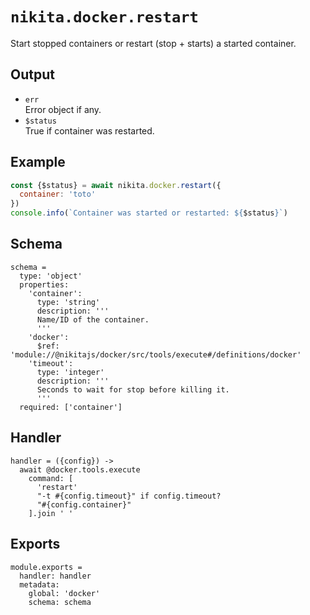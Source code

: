 
# `nikita.docker.restart`

Start stopped containers or restart (stop + starts) a started container.

## Output

* `err`   
  Error object if any.   
* `$status`   
  True if container was restarted.  

## Example

```js
const {$status} = await nikita.docker.restart({
  container: 'toto'
})
console.info(`Container was started or restarted: ${$status}`)
```

## Schema

    schema =
      type: 'object'
      properties:
        'container':
          type: 'string'
          description: '''
          Name/ID of the container.
          '''
        'docker':
          $ref: 'module://@nikitajs/docker/src/tools/execute#/definitions/docker'
        'timeout':
          type: 'integer'
          description: '''
          Seconds to wait for stop before killing it.
          '''
      required: ['container']

## Handler

    handler = ({config}) ->
      await @docker.tools.execute
        command: [
          'restart'
          "-t #{config.timeout}" if config.timeout?
          "#{config.container}"
        ].join ' '

## Exports

    module.exports =
      handler: handler
      metadata:
        global: 'docker'
        schema: schema
